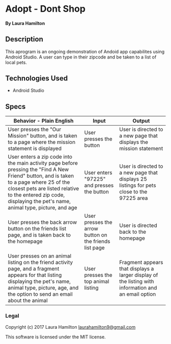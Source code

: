 # Adopt - Dont Shop

#### By Laura Hamilton

## Description

This aprogram is an ongoing demonstration of Andoid app capabilites using Android Studio. A user can type in their zipcode and be taken to a list of local pets.

## Technologies Used

* Android Studio

## Specs

|Behavior - Plain English|Input|Output|
|---|---|---|
|User presses the "Our Mission" button, and is taken to a page where the mission statement is displayed|User presses the button|User is directed to a new page that displays the mission statement|
|User enters a zip code into the main activity page before pressing the "Find A New Friend" button, and is taken to a page where 25 of the closest pets are listed relative to the entered zip code, displaying the pet's name, animal type, picture, and age|User enters "97225" and presses the button|User is directed to a new page that displays 25 listings for pets close to the 97225 area|
|User presses the back arrow button on the friends list page, and is taken back to the homepage|User presses the arrow button on the friends list page|User is directed back to the homepage|
|User presses on an animal listing on the friend activity page, and a fragment appears for that listing displaying the pet's name, animal type, picture, age, and the option to send an email about the animal|User presses the top animal listing|Fragment appears that displays a larger display of the listing with information and an email option|

### Legal

Copyright (c) 2017 Laura Hamilton laurahamilton9@gmail.com

This software is licensed under the MIT license.
